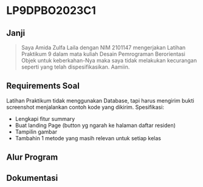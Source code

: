 # LP9DPBO2023C1

## Janji
> Saya Amida Zulfa Laila dengan NIM 2101147 mengerjakan Latihan Praktikum 9 dalam mata kuliah Desain Pemrograman Berorientasi Objek untuk keberkahan-Nya maka saya tidak melakukan kecurangan seperti yang telah dispesifikasikan. Aamiin.

## Requirements Soal
Latihan Praktikum tidak menggunakan Database, tapi harus mengirim bukti screenshot menjalankan contoh kode yang dikirim.
Spesifikasi:
- Lengkapi fitur summary
- Buat landing Page (button yg ngarah ke halaman daftar residen)
- Tampilin gambar
- Tambahin 1 metode yang masih relevan untuk setiap kelas

## Alur Program

## Dokumentasi

